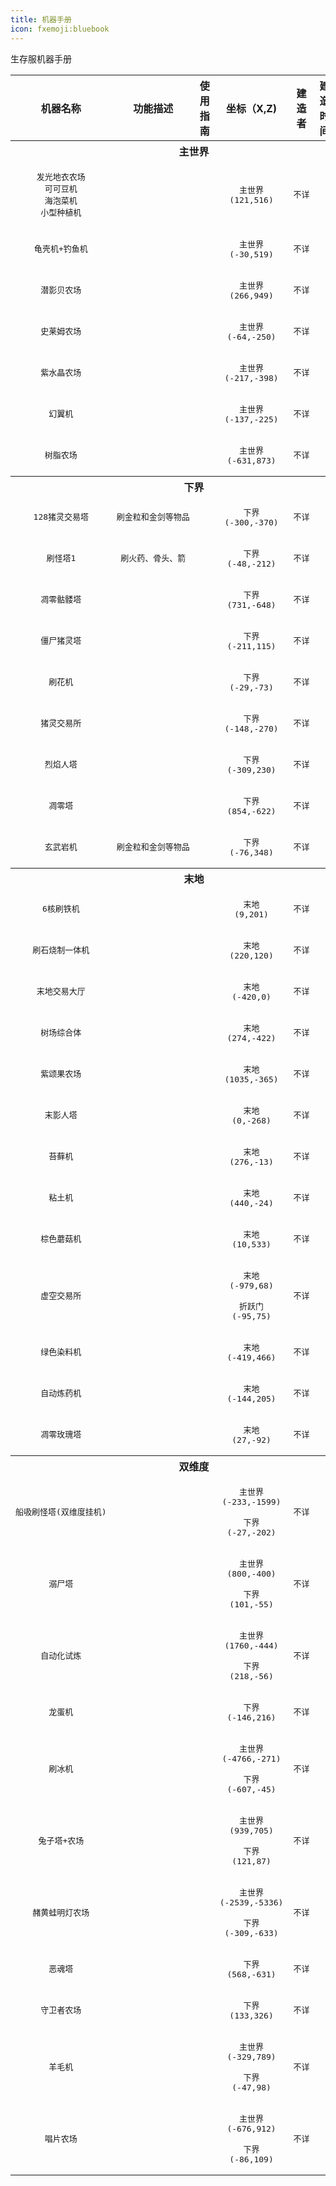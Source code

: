 ```yaml
---
title: 机器手册
icon: fxemoji:bluebook
---
```


生存服机器手册
<table>
  <tbody>
    <tr>
      <th align="center">机器名称
      </th>
      <th align="center">功能描述
      </th>
      <th align="center">使用指南
      </th>
      <th align="center">坐标（X,Z)
      </th>
      <th align="center">建造者
      </th>
      <th align="center">建造时间
      </th>
      </th>
      <th align="center">维护者
      </th>
      <th align="center">&nbsp;图片&nbsp;
      </th>
    </tr>
<!----------------------------------主世界------------------------------------>
  <th colspan=8;bgcolor="yellow">主世界</th>
<!--发光地衣农场、可可豆机、海泡菜机、小型种植机-->
    <tr>
      <td align="center"><pre>发光地衣农场<br>可可豆机<br>海泡菜机<br>小型种植机</pre>
      <td align="center"><pre></pre>
      <td align="center"><pre>&nbsp;&nbsp;</pre>
      <td align="center"><pre>主世界<br>(121,516)</pre>
      <td align="center"><pre>不详</pre>
      <td align="center"><pre>&nbsp;&nbsp;</pre>
      <td align="center"><pre>&nbsp;</pre>
      <td align="center">&nbsp;<img src="https://npucraft-lsky-1304448012.cos.ap-chengdu.myqcloud.com/2025/03/21/67dd19003b817.png" />&nbsp;
    </tr>
<!--龟壳机+钓鱼机-->
    <tr>
      <td align="center"><pre>龟壳机+钓鱼机</pre>
      <td align="center"><pre></pre>
      <td align="center"><pre>&nbsp;&nbsp;</pre>
      <td align="center"><pre>主世界<br>(-30,519)</pre>
      <td align="center"><pre>不详</pre>
      <td align="center"><pre>&nbsp;&nbsp;</pre>
      <td align="center"><pre>&nbsp;</pre>
      <td align="center">&nbsp;<img src="https://npucraft-lsky-1304448012.cos.ap-chengdu.myqcloud.com/2025/03/21/67dcc8c9c50c4.png" />&nbsp;
    </tr>
<!--潜影贝农场-->
    <tr>
      <td align="center"><pre>潜影贝农场</pre>
      <td align="center"><pre></pre>
      <td align="center"><pre>&nbsp;&nbsp;</pre>
      <td align="center"><pre>主世界<br>(266,949)</pre>
      <td align="center"><pre>不详</pre>
      <td align="center"><pre>&nbsp;&nbsp;</pre>
      <td align="center"><pre>&nbsp;</pre>
      <td align="center">&nbsp;<img src="https://npucraft-lsky-1304448012.cos.ap-chengdu.myqcloud.com/2025/03/21/67dcc8c9c50c4.png" />&nbsp;
    </tr>
<!--史莱姆农场-->
    <tr>
      <td align="center"><pre>史莱姆农场</pre>
      <td align="center"><pre></pre>
      <td align="center"><pre>&nbsp;&nbsp;</pre>
      <td align="center"><pre>主世界<br>(-64,-250)</pre>
      <td align="center"><pre>不详</pre>
      <td align="center"><pre>&nbsp;&nbsp;</pre>
      <td align="center"><pre>&nbsp;</pre>
      <td align="center">&nbsp;<img src="https://npucraft-lsky-1304448012.cos.ap-chengdu.myqcloud.com/2025/03/21/67dcc8c9c50c4.png" />&nbsp;
    </tr>
  <!--紫水晶农场-->
    <tr>
      <td align="center"><pre>紫水晶农场</pre>
      <td align="center"><pre></pre>
      <td align="center"><pre>&nbsp;&nbsp;</pre>
      <td align="center"><pre>主世界<br>(-217,-398)</pre>
      <td align="center"><pre>不详</pre>
      <td align="center"><pre>&nbsp;&nbsp;</pre>
      <td align="center"><pre>&nbsp;</pre>
      <td align="center">&nbsp;<img src="https://npucraft-lsky-1304448012.cos.ap-chengdu.myqcloud.com/2025/03/21/67dcc8c9c50c4.png" />&nbsp;
    </tr>
  <!--幻翼机-->
    <tr>
      <td align="center"><pre>幻翼机</pre>
      <td align="center"><pre></pre>
      <td align="center"><pre>&nbsp;&nbsp;</pre>
      <td align="center"><pre>主世界<br>(-137,-225)</pre>
      <td align="center"><pre>不详</pre>
      <td align="center"><pre>&nbsp;&nbsp;</pre>
      <td align="center"><pre>&nbsp;</pre>
      <td align="center">&nbsp;<img src="https://npucraft-lsky-1304448012.cos.ap-chengdu.myqcloud.com/2025/03/21/67dcc8c9c50c4.png" />&nbsp;
    </tr>
  <!--树脂农场-->
    <tr>
      <td align="center"><pre>树脂农场</pre>
      <td align="center"><pre></pre>
      <td align="center"><pre>&nbsp;&nbsp;</pre>
      <td align="center"><pre>主世界<br>(-631,873)</pre>
      <td align="center"><pre>不详</pre>
      <td align="center"><pre>&nbsp;&nbsp;</pre>
      <td align="center"><pre>&nbsp;</pre>
      <td align="center">&nbsp;<img src="https://npucraft-lsky-1304448012.cos.ap-chengdu.myqcloud.com/2025/03/21/67dcc8c9c50c4.png" />&nbsp;
    </tr>
<!----------------------------------下界------------------------------------>
  <th colspan=8;bgcolor="yellow">下界</th>
<!--128猪灵交易塔-->
    <tr>
      <td align="center"><pre>128猪灵交易塔</pre>
      <td align="center"><pre>刷金粒和金剑等物品</pre>
      <td align="center"><pre>&nbsp;&nbsp;</pre>
      <td align="center"><pre>下界<br>(-300,-370)</pre>
      <td align="center"><pre>不详</pre>
      <td align="center"><pre>&nbsp;&nbsp;</pre>
      <td align="center"><pre>&nbsp;</pre>
      <td align="center">&nbsp;<img src="https://npucraft-lsky-1304448012.cos.ap-chengdu.myqcloud.com/2025/03/21/67dcc8c9c50c4.png" />&nbsp;
    </tr>
  <!--刷怪塔1-->
    <tr>
      <td align="center"><pre>刷怪塔1</pre>
      <td align="center"><pre>刷火药、骨头、箭</pre>
      <td align="center"><pre>&nbsp;&nbsp;</pre>
      <td align="center"><pre>下界<br>(-48,-212)</pre>
      <td align="center"><pre>不详</pre>
      <td align="center"><pre>&nbsp;&nbsp;</pre>
      <td align="center"><pre>&nbsp;</pre>
      <td align="center">&nbsp;<img src="https://npucraft-lsky-1304448012.cos.ap-chengdu.myqcloud.com/2025/03/21/67dcc8c9c91bc.png" />&nbsp;
    </tr>
  <!--凋零骷髅塔-->
    <tr>
      <td align="center"><pre>凋零骷髅塔</pre>
      <td align="center"><pre> </pre>
      <td align="center"><pre>&nbsp;&nbsp;</pre>
      <td align="center"><pre>下界<br>(731,-648)</pre>
      <td align="center"><pre>不详</pre>
      <td align="center"><pre>&nbsp;&nbsp;</pre>
      <td align="center"><pre>&nbsp;</pre>
      <td align="center">&nbsp;<img src="https://npucraft-lsky-1304448012.cos.ap-chengdu.myqcloud.com/2025/03/21/67dcc8c9c50c4.png" />&nbsp;
    </tr>
  <!--僵尸猪灵塔-->
    <tr>
      <td align="center"><pre>僵尸猪灵塔</pre>
      <td align="center"><pre> </pre>
      <td align="center"><pre>&nbsp;&nbsp;</pre>
      <td align="center"><pre>下界<br>(-211,115)</pre>
      <td align="center"><pre>不详</pre>
      <td align="center"><pre>&nbsp;&nbsp;</pre>
      <td align="center"><pre>&nbsp;</pre>
      <td align="center">&nbsp;<img src="https://npucraft-lsky-1304448012.cos.ap-chengdu.myqcloud.com/2025/03/21/67dcc8c9c50c4.png" />&nbsp;
    </tr>
  <!--刷花机-->
    <tr>
      <td align="center"><pre>刷花机</pre>
      <td align="center"><pre> </pre>
      <td align="center"><pre>&nbsp;&nbsp;</pre>
      <td align="center"><pre>下界<br>(-29,-73)</pre>
      <td align="center"><pre>不详</pre>
      <td align="center"><pre>&nbsp;&nbsp;</pre>
      <td align="center"><pre>&nbsp;</pre>
      <td align="center">&nbsp;<img src="https://npucraft-lsky-1304448012.cos.ap-chengdu.myqcloud.com/2025/03/21/67dcc8c9c50c4.png" />&nbsp;
    </tr>
  <!--猪灵交易所-->
    <tr>
      <td align="center"><pre>猪灵交易所</pre>
      <td align="center"><pre> </pre>
      <td align="center"><pre>&nbsp;&nbsp;</pre>
      <td align="center"><pre>下界<br>(-148,-270)</pre>
      <td align="center"><pre>不详</pre>
      <td align="center"><pre>&nbsp;&nbsp;</pre>
      <td align="center"><pre>&nbsp;</pre>
      <td align="center">&nbsp;<img src="https://npucraft-lsky-1304448012.cos.ap-chengdu.myqcloud.com/2025/03/21/67dcc8c9c50c4.png" />&nbsp;
    </tr>
  <!--烈焰人塔-->
    <tr>
      <td align="center"><pre>烈焰人塔</pre>
      <td align="center"><pre></pre>
      <td align="center"><pre>&nbsp;&nbsp;</pre>
      <td align="center"><pre>下界<br>(-309,230)</pre>
      <td align="center"><pre>不详</pre>
      <td align="center"><pre>&nbsp;&nbsp;</pre>
      <td align="center"><pre>&nbsp;</pre>
      <td align="center">&nbsp;<img src="https://npucraft-lsky-1304448012.cos.ap-chengdu.myqcloud.com/2025/03/21/67dcc8c9c50c4.png" />&nbsp;
    </tr>
  <!--凋零塔-->
    <tr>
      <td align="center"><pre>凋零塔</pre>
      <td align="center"><pre></pre>
      <td align="center"><pre>&nbsp;&nbsp;</pre>
      <td align="center"><pre>下界<br>(854,-622)</pre>
      <td align="center"><pre>不详</pre>
      <td align="center"><pre>&nbsp;&nbsp;</pre>
      <td align="center"><pre>&nbsp;</pre>
      <td align="center">&nbsp;<img src="https://npucraft-lsky-1304448012.cos.ap-chengdu.myqcloud.com/2025/03/21/67dcc8c9c50c4.png" />&nbsp;
    </tr>
<!--玄武岩机-->
    <tr>
      <td align="center"><pre>玄武岩机</pre>
      <td align="center"><pre>刷金粒和金剑等物品</pre>
      <td align="center"><pre>&nbsp;&nbsp;</pre>
      <td align="center"><pre>下界<br>(-76,348)</pre>
      <td align="center"><pre>不详</pre>
      <td align="center"><pre>&nbsp;&nbsp;</pre>
      <td align="center"><pre>&nbsp;</pre>
      <td align="center">&nbsp;<img src="https://npucraft-lsky-1304448012.cos.ap-chengdu.myqcloud.com/2025/03/21/67dcc8c9c50c4.png" />&nbsp;
    </tr>
  <!----------------------------------末地------------------------------------>
    <th colspan=8;bgcolor="yellow">末地</th>
  <!--6核刷铁机-->
    <tr>
      <td align="center"><pre>6核刷铁机</pre>
      <td align="center"><pre> </pre>
      <td align="center"><pre>&nbsp;&nbsp;</pre>
      <td align="center"><pre>末地<br>(9,201)</pre>
      <td align="center"><pre>不详</pre>
      <td align="center"><pre>&nbsp;&nbsp;</pre>
      <td align="center"><pre>&nbsp;</pre>
      <td align="center">&nbsp;<img src="https://npucraft-lsky-1304448012.cos.ap-chengdu.myqcloud.com/2025/03/21/67dcc8c9c50c4.png" />&nbsp;
    </tr>
  <!--刷石烧制一体机-->
    <tr>
      <td align="center"><pre>刷石烧制一体机</pre>
      <td align="center"><pre> </pre>
      <td align="center"><pre>&nbsp;&nbsp;</pre>
      <td align="center"><pre>末地<br>(220,120)</pre>
      <td align="center"><pre>不详</pre>
      <td align="center"><pre>&nbsp;&nbsp;</pre>
      <td align="center"><pre>&nbsp;</pre>
      <td align="center">&nbsp;<img src="https://npucraft-lsky-1304448012.cos.ap-chengdu.myqcloud.com/2025/03/21/67dcc8c9c50c4.png" />&nbsp;
    </tr>
  <!--末地交易大厅-->
    <tr>
      <td align="center"><pre>末地交易大厅</pre>
      <td align="center"><pre> </pre>
      <td align="center"><pre>&nbsp;&nbsp;</pre>
      <td align="center"><pre>末地<br>(-420,0)</pre>
      <td align="center"><pre>不详</pre>
      <td align="center"><pre>&nbsp;&nbsp;</pre>
      <td align="center"><pre>&nbsp;</pre>
      <td align="center">&nbsp;<img src="https://npucraft-lsky-1304448012.cos.ap-chengdu.myqcloud.com/2025/03/21/67dcc8c9c50c4.png" />&nbsp;
    </tr>
  <!--树场综合体-->
    <tr>
      <td align="center"><pre>树场综合体</pre>
      <td align="center"><pre> </pre>
      <td align="center"><pre>&nbsp;&nbsp;</pre>
      <td align="center"><pre>末地<br>(274,-422)</pre>
      <td align="center"><pre>不详</pre>
      <td align="center"><pre>&nbsp;&nbsp;</pre>
      <td align="center"><pre>&nbsp;</pre>
      <td align="center">&nbsp;<img src="https://npucraft-lsky-1304448012.cos.ap-chengdu.myqcloud.com/2025/03/21/67dcc8c9c50c4.png" />&nbsp;
    </tr>
  <!--紫颂果农场-->
    <tr>
      <td align="center"><pre>紫颂果农场</pre>
      <td align="center"><pre></pre>
      <td align="center"><pre>&nbsp;&nbsp;</pre>
      <td align="center"><pre>末地<br>(1035,-365)</pre>
      <td align="center"><pre>不详</pre>
      <td align="center"><pre>&nbsp;&nbsp;</pre>
      <td align="center"><pre>&nbsp;</pre>
      <td align="center">&nbsp;<img src="https://npucraft-lsky-1304448012.cos.ap-chengdu.myqcloud.com/2025/03/21/67dcc8c9c50c4.png" />&nbsp;
    </tr>
  <!--末影人塔-->
    <tr>
      <td align="center"><pre>末影人塔</pre>
      <td align="center"><pre> </pre>
      <td align="center"><pre>&nbsp;&nbsp;</pre>
      <td align="center"><pre>末地<br>(0,-268)</pre>
      <td align="center"><pre>不详</pre>
      <td align="center"><pre>&nbsp;&nbsp;</pre>
      <td align="center"><pre>&nbsp;</pre>
      <td align="center">&nbsp;<img src="https://npucraft-lsky-1304448012.cos.ap-chengdu.myqcloud.com/2025/03/21/67dcc8c9c50c4.png" />&nbsp;
    </tr>
  <!--苔藓机-->
    <tr>
      <td align="center"><pre>苔藓机</pre>
      <td align="center"><pre> </pre>
      <td align="center"><pre>&nbsp;&nbsp;</pre>
      <td align="center"><pre>末地<br>(276,-13)</pre>
      <td align="center"><pre>不详</pre>
      <td align="center"><pre>&nbsp;&nbsp;</pre>
      <td align="center"><pre>&nbsp;</pre>
      <td align="center">&nbsp;<img src="https://npucraft-lsky-1304448012.cos.ap-chengdu.myqcloud.com/2025/03/21/67dcc8c9c50c4.png" />&nbsp;
    </tr>
  <!--粘土机-->
    <tr>
      <td align="center"><pre>粘土机</pre>
      <td align="center"><pre> </pre>
      <td align="center"><pre>&nbsp;&nbsp;</pre>
      <td align="center"><pre>末地<br>(440,-24)</pre>
      <td align="center"><pre>不详</pre>
      <td align="center"><pre>&nbsp;&nbsp;</pre>
      <td align="center"><pre>&nbsp;</pre>
      <td align="center">&nbsp;<img src="https://npucraft-lsky-1304448012.cos.ap-chengdu.myqcloud.com/2025/03/21/67dcc8c9c50c4.png" />&nbsp;
    </tr>
  <!--棕色蘑菇机-->
    <tr>
      <td align="center"><pre>棕色蘑菇机</pre>
      <td align="center"><pre> </pre>
      <td align="center"><pre>&nbsp;&nbsp;</pre>
      <td align="center"><pre>末地<br>(10,533)</pre>
      <td align="center"><pre>不详</pre>
      <td align="center"><pre>&nbsp;&nbsp;</pre>
      <td align="center"><pre>&nbsp;</pre>
      <td align="center">&nbsp;<img src="https://npucraft-lsky-1304448012.cos.ap-chengdu.myqcloud.com/2025/03/21/67dcc8c9c50c4.png" />&nbsp;
    </tr>
  <!--虚空交易所-->
    <tr>
      <td align="center"><pre>虚空交易所</pre>
      <td align="center"><pre> </pre>
      <td align="center"><pre>&nbsp;&nbsp;</pre>
      <td align="center"><pre>末地<br>(-979,68)<br><br>折跃门<br>(-95,75)</pre>
      <td align="center"><pre>不详</pre>
      <td align="center"><pre>&nbsp;&nbsp;</pre>
      <td align="center"><pre>&nbsp;</pre>
      <td align="center">&nbsp;<img src="https://npucraft-lsky-1304448012.cos.ap-chengdu.myqcloud.com/2025/03/21/67dcc8c9c50c4.png" />&nbsp;
    </tr>
  <!--绿色染料机-->
    <tr>
      <td align="center"><pre>绿色染料机</pre>
      <td align="center"><pre> </pre>
      <td align="center"><pre>&nbsp;&nbsp;</pre>
      <td align="center"><pre>末地<br>(-419,466)</pre>
      <td align="center"><pre>不详</pre>
      <td align="center"><pre>&nbsp;&nbsp;</pre>
      <td align="center"><pre>&nbsp;</pre>
      <td align="center">&nbsp;<img src="https://npucraft-lsky-1304448012.cos.ap-chengdu.myqcloud.com/2025/03/21/67dcc8c9c50c4.png" />&nbsp;
    </tr>
  <!--自动炼药机-->
    <tr>
      <td align="center"><pre>自动炼药机</pre>
      <td align="center"><pre> </pre>
      <td align="center"><pre>&nbsp;&nbsp;</pre>
      <td align="center"><pre>末地<br>(-144,205)</pre>
      <td align="center"><pre>不详</pre>
      <td align="center"><pre>&nbsp;&nbsp;</pre>
      <td align="center"><pre>&nbsp;</pre>
      <td align="center">&nbsp;<img src="https://npucraft-lsky-1304448012.cos.ap-chengdu.myqcloud.com/2025/03/21/67dcc8c9c50c4.png" />&nbsp;
    </tr>
  <!--凋零玫瑰塔-->
    <tr>
      <td align="center"><pre>凋零玫瑰塔</pre>
      <td align="center"><pre> </pre>
      <td align="center"><pre>&nbsp;&nbsp;</pre>
      <td align="center"><pre>末地<br>(27,-92)</pre>
      <td align="center"><pre>不详</pre>
      <td align="center"><pre>&nbsp;&nbsp;</pre>
      <td align="center"><pre>&nbsp;</pre>
      <td align="center">&nbsp;<img src="https://npucraft-lsky-1304448012.cos.ap-chengdu.myqcloud.com/2025/03/21/67dcc8c9c50c4.png" />&nbsp;
    </tr>
<!----------------------------------双维度------------------------------------>
    <th colspan=8;bgcolor="yellow">双维度</th>
  <!--船吸刷怪塔-->
    <tr>
      <td align="center"><pre>船吸刷怪塔(双维度挂机)</pre>
      <td align="center"><pre> </pre>
      <td align="center"><pre>&nbsp;&nbsp;</pre>
      <td align="center"><pre>主世界<br>(-233,-1599)<br><br>下界<br>(-27,-202)</pre>
      <td align="center"><pre>不详</pre>
      <td align="center"><pre>&nbsp;&nbsp;</pre>
      <td align="center"><pre>&nbsp;</pre>
      <td align="center">&nbsp;<img src="https://npucraft-lsky-1304448012.cos.ap-chengdu.myqcloud.com/2025/03/21/67dcc8c9c50c4.png" />&nbsp;
    </tr>
  <!--溺尸塔-->
    <tr>
      <td align="center"><pre>溺尸塔</pre>
      <td align="center"><pre> </pre>
      <td align="center"><pre>&nbsp;&nbsp;</pre>
      <td align="center"><pre>主世界<br>(800,-400)<br><br>下界<br>(101,-55)</pre>
      <td align="center"><pre>不详</pre>
      <td align="center"><pre>&nbsp;&nbsp;</pre>
      <td align="center"><pre>&nbsp;</pre>
      <td align="center">&nbsp;<img src="https://npucraft-lsky-1304448012.cos.ap-chengdu.myqcloud.com/2025/03/21/67dcc8c9c50c4.png" />&nbsp;
    </tr>
  <!--自动化试炼-->
    <tr>
      <td align="center"><pre>自动化试炼</pre>
      <td align="center"><pre> </pre>
      <td align="center"><pre>&nbsp;&nbsp;</pre>
      <td align="center"><pre>主世界<br>(1760,-444)<br><br>下界<br>(218,-56)</pre>
      <td align="center"><pre>不详</pre>
      <td align="center"><pre>&nbsp;&nbsp;</pre>
      <td align="center"><pre>&nbsp;</pre>
      <td align="center">&nbsp;<img src="https://npucraft-lsky-1304448012.cos.ap-chengdu.myqcloud.com/2025/03/21/67dcc8c9c50c4.png" />&nbsp;
    </tr>
<!--龙蛋机-->
    <tr>
      <td align="center"><pre>龙蛋机</pre>
      <td align="center"><pre></pre>
      <td align="center"><pre>&nbsp;&nbsp;</pre>
      <td align="center"><pre>下界<br>(-146,216)</pre>
      <td align="center"><pre>不详</pre>
      <td align="center"><pre>&nbsp;&nbsp;</pre>
      <td align="center"><pre>&nbsp;</pre>
      <td align="center">&nbsp;<img src="https://npucraft-lsky-1304448012.cos.ap-chengdu.myqcloud.com/2025/03/21/67dcc8c9c50c4.png" />&nbsp;
    </tr>
<!--刷冰机-->
    <tr>
      <td align="center"><pre>刷冰机</pre>
      <td align="center"><pre></pre>
      <td align="center"><pre>&nbsp;&nbsp;</pre>
      <td align="center"><pre>主世界<br>(-4766,-271)<br><br>下界<br>(-607,-45)</pre>
      <td align="center"><pre>不详</pre>
      <td align="center"><pre>&nbsp;&nbsp;</pre>
      <td align="center"><pre>&nbsp;</pre>
      <td align="center">&nbsp;<img src="https://npucraft-lsky-1304448012.cos.ap-chengdu.myqcloud.com/2025/03/21/67dcc8c9c50c4.png" />&nbsp;
    </tr>
<!--兔子塔+农场-->
    <tr>
      <td align="center"><pre>兔子塔+农场</pre>
      <td align="center"><pre></pre>
      <td align="center"><pre>&nbsp;&nbsp;</pre>
      <td align="center"><pre>主世界<br>(939,705)<br><br>下界<br>(121,87)</pre>
      <td align="center"><pre>不详</pre>
      <td align="center"><pre>&nbsp;&nbsp;</pre>
      <td align="center"><pre>&nbsp;</pre>
      <td align="center">&nbsp;<img src="https://npucraft-lsky-1304448012.cos.ap-chengdu.myqcloud.com/2025/03/21/67dcc8c9c50c4.png" />&nbsp;
    </tr>
<!--赭黄蛙明灯农场-->
    <tr>
      <td align="center"><pre>赭黄蛙明灯农场</pre>
      <td align="center"><pre></pre>
      <td align="center"><pre>&nbsp;&nbsp;</pre>
      <td align="center"><pre>主世界<br>(-2539,-5336)<br><br>下界<br>(-309,-633)</pre>
      <td align="center"><pre>不详</pre>
      <td align="center"><pre>&nbsp;&nbsp;</pre>
      <td align="center"><pre>&nbsp;</pre>
      <td align="center">&nbsp;<img src="https://npucraft-lsky-1304448012.cos.ap-chengdu.myqcloud.com/2025/03/21/67dcc8c9c50c4.png" />&nbsp;
    </tr>
<!--恶魂塔-->
    <tr>
      <td align="center"><pre>恶魂塔</pre>
      <td align="center"><pre></pre>
      <td align="center"><pre>&nbsp;&nbsp;</pre>
      <td align="center"><pre>下界<br>(568,-631)</pre>
      <td align="center"><pre>不详</pre>
      <td align="center"><pre>&nbsp;&nbsp;</pre>
      <td align="center"><pre>&nbsp;</pre>
      <td align="center">&nbsp;<img src="https://npucraft-lsky-1304448012.cos.ap-chengdu.myqcloud.com/2025/03/21/67dcc8c9c50c4.png" />&nbsp;
    </tr>
  <!--守卫者农场-->
    <tr>
      <td align="center"><pre>守卫者农场</pre>
      <td align="center"><pre></pre>
      <td align="center"><pre>&nbsp;&nbsp;</pre>
      <td align="center"><pre>下界<br>(133,326)</pre>
      <td align="center"><pre>不详</pre>
      <td align="center"><pre>&nbsp;&nbsp;</pre>
      <td align="center"><pre>&nbsp;</pre>
      <td align="center">&nbsp;<img src="https://npucraft-lsky-1304448012.cos.ap-chengdu.myqcloud.com/2025/03/21/67dcc8c9c50c4.png" />&nbsp;
    </tr>
  <!--羊毛机-->
    <tr>
      <td align="center"><pre>羊毛机</pre>
      <td align="center"><pre></pre>
      <td align="center"><pre>&nbsp;&nbsp;</pre>
      <td align="center"><pre>主世界<br>(-329,789)<br><br>下界<br>(-47,98)</pre>
      <td align="center"><pre>不详</pre>
      <td align="center"><pre>&nbsp;&nbsp;</pre>
      <td align="center"><pre>&nbsp;</pre>
      <td align="center">&nbsp;<img src="https://npucraft-lsky-1304448012.cos.ap-chengdu.myqcloud.com/2025/03/21/67dcc8c9c50c4.png" />&nbsp;
    </tr>
  <!--唱片农场-->
    <tr>
      <td align="center"><pre>唱片农场</pre>
      <td align="center"><pre></pre>
      <td align="center"><pre>&nbsp;&nbsp;</pre>
      <td align="center"><pre>主世界<br>(-676,912)<br><br>下界<br>(-86,109)</pre>
      <td align="center"><pre>不详</pre>
      <td align="center"><pre>&nbsp;&nbsp;</pre>
      <td align="center"><pre>&nbsp;</pre>
      <td align="center">&nbsp;<img src="https://npucraft-lsky-1304448012.cos.ap-chengdu.myqcloud.com/2025/03/21/67dcc8c9c50c4.png" />&nbsp;
    </tr>
  </tbody>
</table>
